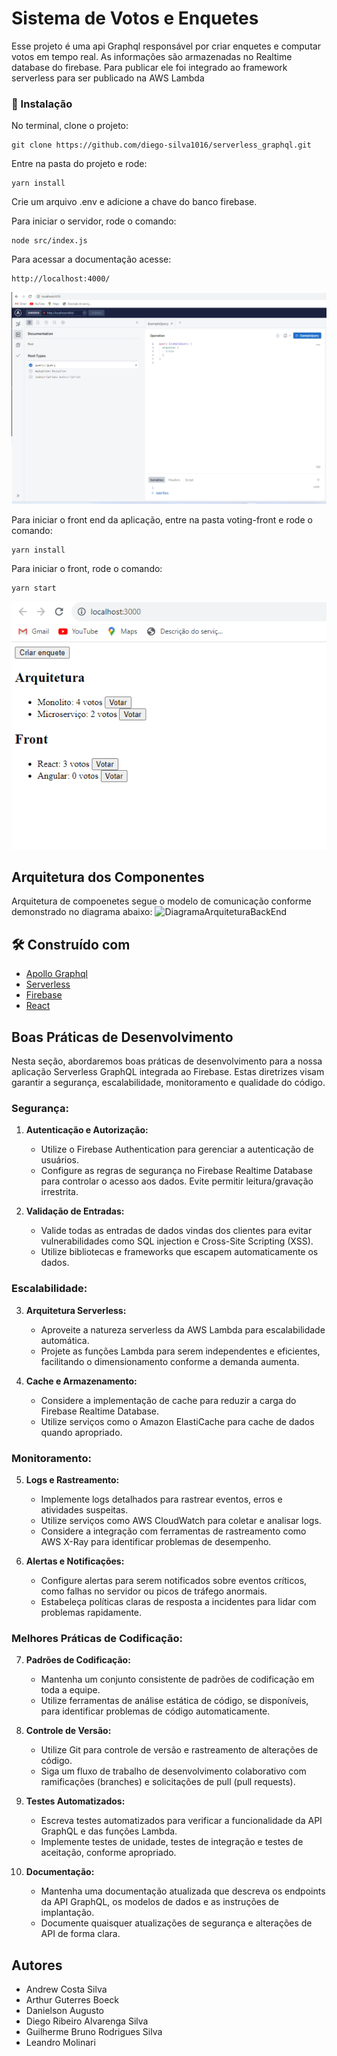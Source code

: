 # Sistema de Votos e Enquetes

Esse projeto é uma api Graphql responsável por criar enquetes e computar votos em tempo real. As informações são armazenadas no Realtime database do firebase. Para publicar ele foi integrado ao framework serverless para ser publicado na AWS Lambda

### 🔧 Instalação

No terminal, clone o projeto:

```
git clone https://github.com/diego-silva1016/serverless_graphql.git
```

Entre na pasta do projeto e rode:

```
yarn install
```

Crie um arquivo .env e adicione a chave do banco firebase.

Para iniciar o servidor, rode o comando:

```
node src/index.js
```

Para acessar a documentação acesse: 

```
http://localhost:4000/
```

![Alt text](image-1.png)

Para iniciar o front end da aplicação, entre na pasta voting-front e rode o comando:

```
yarn install
```

Para iniciar o front, rode o comando:

```
yarn start
```

![Alt text](image.png)

## Arquitetura dos Componentes

Arquitetura de compoenetes segue o modelo de comunicação conforme demonstrado no diagrama abaixo:
![DiagramaArquiteturaBackEnd](https://github.com/diego-silva1016/serverless_graphql/assets/10471827/4016e273-45eb-466f-9ffd-bc19bd42270e)


## 🛠️ Construído com

* [Apollo Graphql](https://www.apollographql.com/docs/apollo-server/)
* [Serverless](https://www.serverless.com/)
* [Firebase](https://firebase.google.com/?hl=pt)
* [React](https://react.dev/)


## Boas Práticas de Desenvolvimento

Nesta seção, abordaremos boas práticas de desenvolvimento para a nossa aplicação Serverless GraphQL integrada ao Firebase. Estas diretrizes visam garantir a segurança, escalabilidade, monitoramento e qualidade do código.

### Segurança:

1. **Autenticação e Autorização:**
   - Utilize o Firebase Authentication para gerenciar a autenticação de usuários.
   - Configure as regras de segurança no Firebase Realtime Database para controlar o acesso aos dados. Evite permitir leitura/gravação irrestrita.

2. **Validação de Entradas:**
   - Valide todas as entradas de dados vindas dos clientes para evitar vulnerabilidades como SQL injection e Cross-Site Scripting (XSS).
   - Utilize bibliotecas e frameworks que escapem automaticamente os dados.

### Escalabilidade:

3. **Arquitetura Serverless:**
   - Aproveite a natureza serverless da AWS Lambda para escalabilidade automática.
   - Projete as funções Lambda para serem independentes e eficientes, facilitando o dimensionamento conforme a demanda aumenta.

4. **Cache e Armazenamento:**
   - Considere a implementação de cache para reduzir a carga do Firebase Realtime Database.
   - Utilize serviços como o Amazon ElastiCache para cache de dados quando apropriado.

### Monitoramento:

5. **Logs e Rastreamento:**
   - Implemente logs detalhados para rastrear eventos, erros e atividades suspeitas.
   - Utilize serviços como AWS CloudWatch para coletar e analisar logs.
   - Considere a integração com ferramentas de rastreamento como AWS X-Ray para identificar problemas de desempenho.

6. **Alertas e Notificações:**
   - Configure alertas para serem notificados sobre eventos críticos, como falhas no servidor ou picos de tráfego anormais.
   - Estabeleça políticas claras de resposta a incidentes para lidar com problemas rapidamente.

### Melhores Práticas de Codificação:

7. **Padrões de Codificação:**
   - Mantenha um conjunto consistente de padrões de codificação em toda a equipe.
   - Utilize ferramentas de análise estática de código, se disponíveis, para identificar problemas de código automaticamente.

8. **Controle de Versão:**
   - Utilize Git para controle de versão e rastreamento de alterações de código.
   - Siga um fluxo de trabalho de desenvolvimento colaborativo com ramificações (branches) e solicitações de pull (pull requests).

9. **Testes Automatizados:**
   - Escreva testes automatizados para verificar a funcionalidade da API GraphQL e das funções Lambda.
   - Implemente testes de unidade, testes de integração e testes de aceitação, conforme apropriado.

10. **Documentação:**
    - Mantenha uma documentação atualizada que descreva os endpoints da API GraphQL, os modelos de dados e as instruções de implantação.
    - Documente quaisquer atualizações de segurança e alterações de API de forma clara.




## Autores

* Andrew Costa Silva
* Arthur Guterres Boeck
* Danielson Augusto
* Diego Ribeiro Alvarenga Silva
* Guilherme Bruno Rodrigues Silva
* Leandro Molinari
